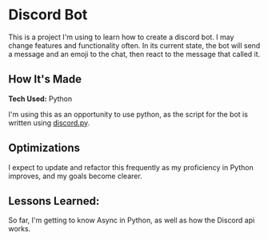 # Discord Bot
This is a project I'm using to learn how to create a discord bot. I may change features and functionality often. In its current state, the bot will send a message and an emoji to the chat, then react to the message that called it.

## How It's Made

**Tech Used:** Python

I'm using this as an opportunity to use python, as the script for the bot is written using [discord.py](https://discordpy.readthedocs.io/en/stable/).

## Optimizations
I expect to update and refactor this frequently as my proficiency in Python improves, and my goals become clearer.

## Lessons Learned:

So far, I'm getting to know Async in Python, as well as how the Discord api works.